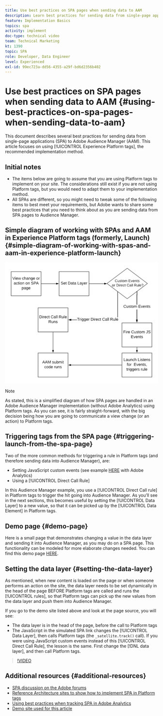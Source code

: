 ```yaml
---
title: Use best practices on SPA pages when sending data to AAM
description: Learn best practices for sending data from single-page applications (SPA) to Adobe Audience Manager (AAM). This article focuses on using Experience Platform tags, the recommended implementation method.
feature: Implementation Basics
topics: spa
activity: implement
doc-type: technical video
team: Technical Marketing
kt: 1390
topic: SPA
role: Developer, Data Engineer
level: Experienced
exl-id: 99ec723a-dd56-4355-a29f-bd6d2356b402
---
```

# Use best practices on SPA pages when sending data to AAM {#using-best-practices-on-spa-pages-when-sending-data-to-aam}

This document describes several best practices for sending data from single-page applications (SPA) to Adobe Audience Manager (AAM). This article focuses on using [!UICONTROL Experience Platform tags], the recommended implementation method.

## Initial notes

* The items below are going to assume that you are using Platform tags to implement on your site. The considerations still exist if you are not using Platform tags, but you would need to adapt them to your implementation method.
* All SPAs are different, so you might need to tweak some of the following items to best meet your requirements, but Adobe wants to share some best practices that you need to think about as you are sending data from SPA pages to Audience Manager.

## Simple diagram of working with SPAs and AAM in Experience Platform tags (formerly, Launch){#simple-diagram-of-working-with-spas-and-aam-in-experience-platform-launch}

![spa for aam in tags](assets/spa_for_aam_in_launch.png)

>[!NOTE]
>As stated, this is a simplified diagram of how SPA pages are handled in an Adobe Audience Manager implementation (without Adobe Analytics) using Platform tags. As you can see, it is fairly straight-forward, with the big decision being how you are going to communicate a view change (or an action) to Platform tags.

## Triggering tags from the SPA page {#triggering-launch-from-the-spa-page}

Two of the more common methods for triggering a rule in Platform tags (and therefore sending data into Audience Manager), are:

* Setting JavaScript custom events (see example [HERE](https://helpx.adobe.com/analytics/kt/using/spa-analytics-best-practices-feature-video-use.html) with Adobe Analytics)
* Using a [!UICONTROL Direct Call Rule]

In this Audience Manager example, you use a [!UICONTROL Direct Call rule] in Platform tags to trigger the hit going into Audience Manager. As you’ll see in the next sections, this becomes useful by setting the [!UICONTROL Data Layer] to a new value, so that it can be picked up by the [!UICONTROL Data Element] in Platform tags.

## Demo page {#demo-page}

Here is a small page that demonstrates changing a value in the data layer and sending it into Audience Manager, as you may do on a SPA page. This functionality can be modeled for more elaborate changes needed. You can find this demo page [HERE](https://aam.enablementadobe.com/SPA-Launch.html).

## Setting the data layer {#setting-the-data-layer}

As mentioned, when new content is loaded on the page or when someone performs an action on the site, the data layer needs to be set dynamically in the head of the page BEFORE Platform tags are called and runs the [!UICONTROL rules], so that Platform tags can pick up the new values from the data layer and push them into Audience Manager.

If you go to the demo site listed above and look at the page source, you will see:

* The data layer is in the head of the page, before the call to Platform tags
* The JavaScript in the simulated SPA link changes the [!UICONTROL Data Layer], then calls Platform tags (the `_satellite.track()` call). If you were using JavaScript custom events instead of this [!UICONTROL Direct Call Rule], the lesson is the same. First change the [!DNL data layer], and then call Platform tags.

>[!VIDEO](https://video.tv.adobe.com/v/23322/?quality=12)

## Additional resources {#additional-resources}

* [SPA discussion on the Adobe forums](https://forums.adobe.com/thread/2451022)
* [Reference Architecture sites to show how to implement SPA in Platform tags](https://helpx.adobe.com/experience-manager/kt/integration/using/launch-reference-architecture-SPA-tutorial-implement.html)
* [Using best practices when tracking SPA in Adobe Analytics](https://helpx.adobe.com/analytics/kt/using/spa-analytics-best-practices-feature-video-use.html)
* [Demo site used for this article](https://aam.enablementadobe.com/SPA-Launch.html)

